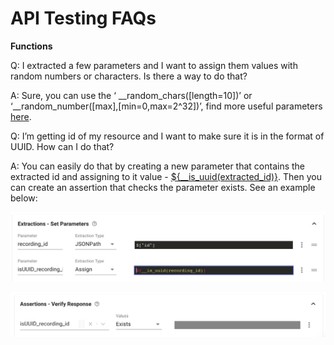 # API Testing FAQs

**Functions**

Q: I extracted a few parameters and I want to assign them values with random numbers or characters. Is there a way to do that?

A: Sure, you can use the ‘ \_\_random\_chars\(\[length=10\]\)’ or ‘\_\_random\_number\(\[max\],\[min=0,max=2^32\]\)’, find more useful parameters [here](https://docs.loadmill.com/api-testing/test-suite-editor/functions#randomization-functions).

Q: I’m getting id of my resource and I want to make sure it is in the format of UUID. How can I do that?

A: You can easily do that by creating a new parameter that contains the extracted id and assigning to it value - [${\_\_is\_uuid\(extracted\_id\)}](https://docs.loadmill.com/api-testing/test-suite-editor/functions#__is_uuid-target). Then you can create an assertion that checks the parameter exists. See an example below:

![extracted parameter](../.gitbook/assets/extracted_id.png)

![assertion for the extracted parameter](../.gitbook/assets/assertion_extracted_id.png)

  


  


